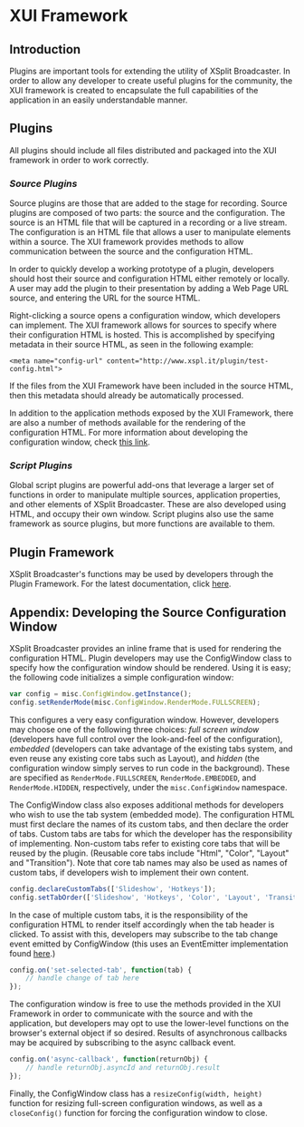 # XUI Framework

## Introduction

Plugins are important tools for extending the utility of XSplit Broadcaster. In order to allow any developer to create useful plugins for the community, the XUI framework is created to encapsulate the full capabilities of the application in an easily understandable manner.

## Plugins

All plugins should include all files distributed and packaged into the XUI framework in order to work correctly.

### *Source Plugins*

Source plugins are those that are added to the stage for recording. Source plugins are composed of two parts: the source and the configuration. The source is an HTML file that will be captured in a recording or a live stream. The configuration is an HTML file that allows a user to manipulate elements within a source. The XUI framework provides methods to allow communication between the source and the configuration HTML. 

In order to quickly develop a working prototype of a plugin, developers should host their source and configuration HTML either remotely or locally. A user may add the plugin to their presentation by adding a Web Page URL source, and entering the URL for the source HTML.

Right-clicking a source opens a configuration window, which developers can implement. The XUI framework allows for sources to specify where their configuration HTML is hosted. This is accomplished by specifying metadata in their source HTML, as seen in the following example:

`<meta name="config-url" content="http://www.xspl.it/plugin/test-config.html">`

If the files from the XUI Framework have been included in the source HTML, then this metadata should already be automatically processed.

In addition to the application methods exposed by the XUI Framework, there are also a number of methods available for the rendering of the configuration HTML. For more information about developing the configuration window, check [this link](#configClass).

### *Script Plugins*

Global script plugins are powerful add-ons that leverage a larger set of functions in order to manipulate multiple sources, application properties, and other elements of XSplit Broadcaster. These are also developed using HTML, and occupy their own window. Script plugins also use the same framework as source plugins, but more functions are available to them.

## Plugin Framework

XSplit Broadcaster's functions may be used by developers through the Plugin Framework. For the latest documentation, click [here](http://splitmedialabslimited.github.io/xui/docs/).

## <a name="configClass"></a>Appendix: Developing the Source Configuration Window

XSplit Broadcaster provides an inline frame that is used for rendering the configuration HTML. Plugin developers may use the ConfigWindow class to specify how the configuration window should be rendered. Using it is easy; the following code initializes a simple configuration window:

```javascript
var config = misc.ConfigWindow.getInstance();
config.setRenderMode(misc.ConfigWindow.RenderMode.FULLSCREEN);
```

This configures a very easy configuration window. However, developers may choose one of the following three choices: *full screen window* (developers have full control over the look-and-feel of the configuration), *embedded* (developers can take advantage of the existing tabs system, and even reuse any existing core tabs such as Layout), and *hidden* (the configuration window simply serves to run code in the background). These are specified as `RenderMode.FULLSCREEN`, `RenderMode.EMBEDDED`, and `RenderMode.HIDDEN`, respectively, under the `misc.ConfigWindow` namespace.

The ConfigWindow class also exposes additional methods for developers who wish to use the tab system (embedded mode). The configuration HTML must first declare the names of its custom tabs, and then declare the order of tabs. Custom tabs are tabs for which the developer has the responsibility of implementing. Non-custom tabs refer to existing core tabs that will be reused by the plugin. (Reusable core tabs include "Html", "Color", "Layout" and "Transition"). Note that core tab names may also be used as names of custom tabs, if developers wish to implement their own content.

```javascript
config.declareCustomTabs(['Slideshow', 'Hotkeys']);
config.setTabOrder(['Slideshow', 'Hotkeys', 'Color', 'Layout', 'Transition']);
```

In the case of multiple custom tabs, it is the responsibility of the configuration HTML to render itself accordingly when the tab header is clicked. To assist with this, developers may subscribe to the tab change event emitted by ConfigWindow (this uses an EventEmitter implementation found [here](https://github.com/Wolfy87/EventEmitter).)

```javascript
config.on('set-selected-tab', function(tab) {
	// handle change of tab here
});
```

The configuration window is free to use the methods provided in the XUI Framework in order to communicate with the source and with the application, but developers may opt to use the lower-level functions on the browser's external object if so desired. Results of asynchronous callbacks may be acquired by subscribing to the async callback event.

```javascript
config.on('async-callback', function(returnObj) {
	// handle returnObj.asyncId and returnObj.result
});
```

Finally, the ConfigWindow class has a `resizeConfig(width, height)` function for resizing full-screen configuration windows, as well as a `closeConfig()` function for forcing the configuration window to close.
